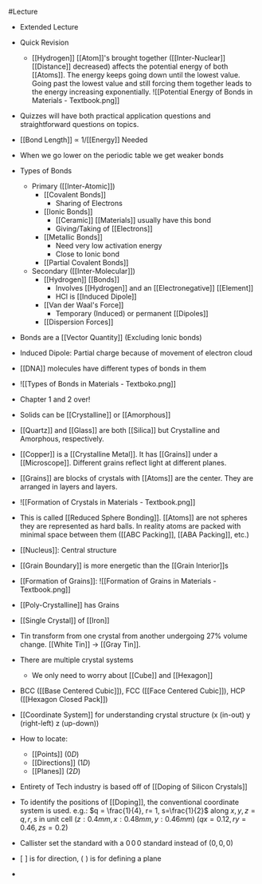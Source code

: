 #Lecture
- Extended Lecture
- Quick Revision
	- [[Hydrogen]] [[Atom]]'s brought together ([[Inter-Nuclear]] [[Distance]] decreased) affects the potential energy of both [[Atoms]]. The energy keeps going down until the lowest value. Going past the lowest value and still forcing them together leads to the energy increasing exponentially.
	  ![[Potential Energy of Bonds in Materials - Textbook.png]]
- Quizzes will have both practical application questions and straightforward questions on topics.
- [[Bond Length]] $\propto$ 1/[[Energy]] Needed
- When we go lower on the periodic table we get weaker bonds
- Types of Bonds
	- Primary ([[Inter-Atomic]]) 
		- [[Covalent Bonds]]
			- Sharing of Electrons
		- [[Ionic Bonds]]
			- [[Ceramic]] [[Materials]] usually have this bond
			- Giving/Taking of [[Electrons]]
		- [[Metallic Bonds]]
			- Need very low activation energy
			- Close to Ionic bond
		- [[Partial Covalent Bonds]]
	- Secondary ([[Inter-Molecular]])
		- [[Hydrogen]] [[Bonds]]
			- Involves [[Hydrogen]] and an [[Electronegative]] [[Element]]
			- HCl is [[Induced Dipole]]
		- [[Van der Waal's Force]]
			- Temporary (Induced) or permanent [[Dipoles]]
		- [[Dispersion Forces]]
- Bonds are a [[Vector Quantity]] (Excluding Ionic bonds)
- Induced Dipole: Partial charge because of movement of electron cloud
- [[DNA]] molecules have different types of bonds in them
- ![[Types of Bonds in Materials - Textboko.png]]
- Chapter 1 and 2 over!

- Solids can be [[Crystalline]] or [[Amorphous]]
- [[Quartz]] and [[Glass]] are both [[Silica]] but Crystalline and Amorphous, respectively.
- [[Copper]] is a [[Crystalline Metal]]. It has [[Grains]] under a [[Microscope]]. Different grains reflect light at different planes.
- [[Grains]] are blocks of crystals with [[Atoms]] are the center. They are arranged in layers and layers.  
- ![[Formation of Crystals in Materials - Textbook.png]]
- This is called [[Reduced Sphere Bonding]]. [[Atoms]] are not spheres they are represented as hard balls. In reality atoms are packed with minimal space between them ([[ABC Packing]], [[ABA Packing]], etc.)
- [[Nucleus]]: Central structure
- [[Grain Boundary]] is more energetic than the [[Grain Interior]]s
- [[Formation of Grains]]: ![[Formation of Grains in Materials - Textbook.png]]
- [[Poly-Crystalline]] has Grains
- [[Single Crystal]] of [[Iron]] 
- Tin transform from one crystal from another undergoing 27% volume change. [[White Tin]] $\to$ [[Gray Tin]].
- There are multiple crystal systems
	- We only need to worry about [[Cube]] and [[Hexagon]]
- BCC ([[Base Centered Cubic]]), FCC ([[Face Centered Cubic]]), HCP ([[Hexagon Closed Pack]])
- [[Coordinate System]] for understanding crystal structure (x (in-out) y (right-left) z (up-down))
- How to locate:
	- [[Points]] ($0D$)
	- [[Directions]] ($1D$)
	- [[Planes]] ($2D$)
- Entirety of Tech industry is based off of [[Doping of Silicon Crystals]]
- To identify the positions of [[Doping]], the conventional coordinate system is used. e.g.:
  $q = \frac{1}{4}, r= 1, s=\frac{1}{2}$
  along $x, y, z = q, r, s$ in unit cell 
  $(z:0.4mm, x:0.48mm, y:0.46mm)$
  $(qx = 0.12, ry = 0.46, zs =0.2)$
- Callister set the standard with a $0\, 0\, 0$ standard instead of $(0,0,0)$
- $[\,\,]$ is for direction, $(\,\,)$ is for defining a plane
- 
